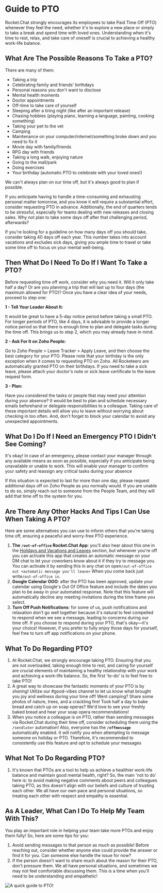 # Guide to PTO

Rocket.Chat strongly encourages its employees to take Paid Time Off (PTO) whenever they feel the need, whether it's to explore a new place or simply to take a break and spend time with loved ones. Understanding when it's time to rest, relax, and take care of oneself is crucial to achieving a healthy work-life balance.

## What Are The Possible Reasons To Take a PTO?

There are many of them:

* Taking a trip
* Celebrating family and friends' birthdays
* Personal reasons you don't want to disclose
* Mental health moments
* Doctor appointments
* Off-time to take care of yourself
* Sleeping after a tiring night (like after an important release)
* Chasing hobbies (playing piano, learning a language, painting, cooking something)
* Taking your pet to the vet
* Camping
* Maintenance on your computer/internet/something broke down and you need to fix it
* Movie day with family/friends
* RPG day with friends
* Taking a long walk, enjoying nature
* Going to the mall/park
* Doing exercises
* Your birthday (automatic PTO to celebrate with your loved ones!)

We can't always plan on our time off, but it's always good to plan if possible.

If you anticipate having to handle a time-consuming and exhausting personal matter tomorrow, and you know it will require a substantial effort, consider requesting PTO in advance. Additionally, the end of quarters tends to be stressful, especially for teams dealing with new releases and closing sales. Why not plan to take some days off after that challenging period, afterwards?

If you're looking for a guideline on how many days off you should take, consider taking 40 days off each year. This number takes into account vacations and excludes sick days, giving you ample time to travel or take some time off to focus on your mental well-being.

## Then What Do I Need To Do If I Want To Take a PTO?

Before requesting time off work, consider why you need it. Will it only take half a day? Or are you planning a trip that will last up to four days (the maximum allowed for PTO)? Once you have a clear idea of your needs, proceed to step one:

**1 - Tell Your Leader About It:**

It would be great to have a 5-day notice period before taking a small PTO. For longer periods of PTO, like 4 days, it is advisable to provide a longer notice period so that there is enough time to plan and delegate tasks during the time off. This brings us to step 2, which you may already have in mind.

**2 - Ask For It on Zoho People:**

Go to Zoho People > Leave Tracker > Apply Leave, and then choose the best category for your PTO. Please note that your birthday is the only exception when it comes to requesting PTO on Zoho. All Rocketeers are automatically granted PTO on their birthdays. If you need to take a sick leave, please attach your doctor's note or sick leave certificate to the leave request form.

**3 - Plan:**

Have you considered the tasks or people that may need your attention during your absence? It would be best to plan and schedule necessary emails beforehand or delegate responsibilities to a colleague. Taking care of these important details will allow you to leave without worrying about checking in too often. And, don't forget to block your calendar to avoid any unexpected appointments.

## What Do I Do If I Need an Emergency PTO I Didn't See Coming?

It's okay! In case of an emergency, please contact your manager through any available means as soon as possible, especially if you anticipate being unavailable or unable to work. This will enable your manager to confirm your safety and reassign any critical tasks during your absence

If this situation is expected to last for more than one day, please request additional days off on Zoho People as you normally would. If you are unable to do so, simply reach out to someone from the People Team, and they will add that time off to the system for you.

## Are There Any Other Hacks And Tips I Can Use When Taking A PTO?

Here are some alternatives you can use to inform others that you're taking time off, ensuring a peaceful and worry-free PTO experience.

1. **The `/out-of-office` Rocket.Chat App**: you'll also hear about this one in the [Holidays and Vacations and Leaves](https://handbook.rocket.chat/departments-and-operations/people/daily-life/holidays-and-vacations) section, but whenever you're off you can activate this app that creates an automatic message on your DM chat to let your coworkers know about it if they try to message you. You can activate it by sending this in any chat on open`/out-of-office out <automatic message you'll leave>` When you come back just write`/out-of-office in`.
2. **Google Calendar OOO**: after the PTO has been approved, update your calendar using Google's Out Of Office feature and include the dates you plan to be away in your automated response. Note that this feature will automatically decline any meeting invitations during the time frame you select.
3. **Turn Off Push Notifications**: for some of us, push notifications and relaxation don't go well together because it's natural to feel compelled to respond when we see a message, leading to concerns during our time off. If you choose to respond during your PTO, that's okay—it's your choice! However, if you prefer to fully enjoy those days for yourself, feel free to turn off app notifications on your phone.

## What To Do Regarding PTO?

1. At Rocket.Chat, we strongly encourage taking PTO. Ensuring that you are not overloaded, taking enough time to rest, and caring for yourself are crucial elements of maintaining a healthy relationship with your work and achieving a work-life balance. So, the first 'to-do' is to feel free to take PTO!
2. A great way to showcase the fantastic moments of your PTO is by _sharing_! Utilize our #good-vibes channel to let us know what brought you joy and wellness during your time off! Went camping? Share some photos of nature, trees, and a crackling fire! Took half a day to bake bread and catch up on soap operas? We'd love to see your freshly baked bread and hear your soap opera recommendations!
3. When you notice a colleague is on PTO, rather than sending messages via Rocket.Chat during their time off, consider scheduling them using the `/sendlater` automation! Also, everyone has the **`/offmessage`** automatically enabled. It will notify you when attempting to message someone on holiday or PTO. Therefore, it's recommended to consistently use this feature and opt to schedule your messages

## What Not To Do Regarding PTO?

1. It's known that PTOs are a tool to help us achieve a healthier work-life balance and maintain good mental health, right? So, the main 'not to do' here is: to avoid making negative comments about peers and colleagues taking PTO, as this doesn't align with our beliefs and culture of trusting each other. We all have our own pace and personal situations, so treating each other with respect and empathy is essential.

## As A Leader, What Can I Do To Help My Team With This?

You play an important role in helping your team take more PTOs and enjoy them fully! So, here are some tips for you:

1. Avoid sending messages to that person as much as possible! Before reaching out, consider whether anyone else could provide the answer or find it for you. Can someone else handle the issue for now?
2. If the person doesn't want to share much about the reason for their PTO, don't pressure them. We all have personal situations, and sometimes we may not feel comfortable discussing them. This is a time when you'll need to be understanding and empathetic!

![A quick guide to PTO!](<../../../.gitbook/assets/HOW TO PTO.png>)
